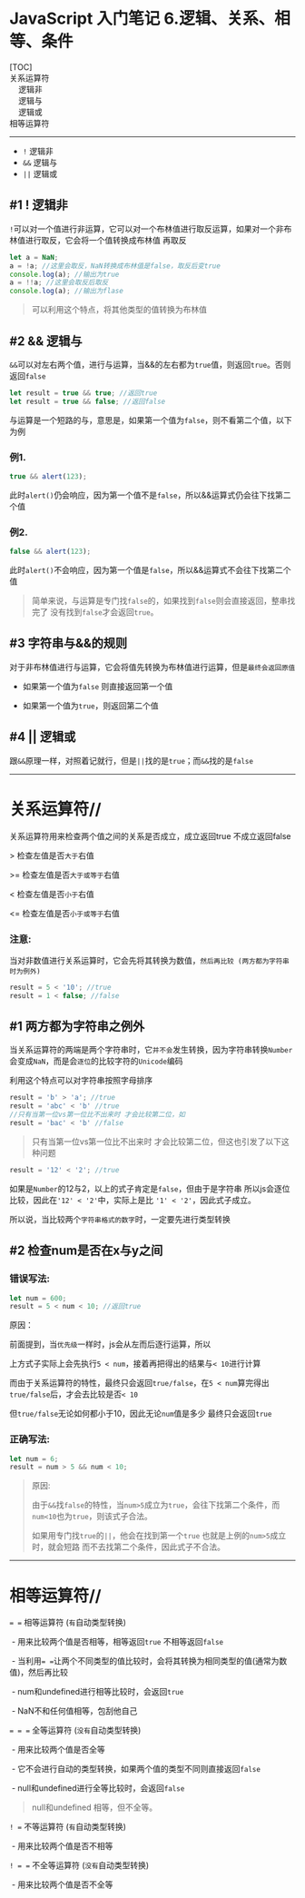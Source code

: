 # JavaScript 入门笔记 6.逻辑、关系、相等、条件
[TOC]<br>
关系运算符<br>
&nbsp;&nbsp;&nbsp;&nbsp;逻辑非<br>
  &nbsp;&nbsp;&nbsp;&nbsp;逻辑与<br>
  &nbsp;&nbsp;&nbsp;&nbsp;逻辑或<br>
 相等运算符<br>
 ***


- `!` 逻辑非
- `&&` 逻辑与
- `||` 逻辑或

## #1 ! 逻辑非

`!`可以对一个值进行非运算，它可以对一个布林值进行取反运算，如果对一个非布林值进行取反，它会将一个值转换成布林值 再取反

```js
let a = NaN;
a = !a; //这里会取反，NaN转换成布林值是false，取反后变true
console.log(a); //输出为true
a = !!a; //这里会取反后取反
console.log(a); //输出为flase
```

> 可以利用这个特点，将其他类型的值转换为布林值



## #2 && 逻辑与

`&&`可以对左右两个值，进行与运算，当&&的左右都为`true`值，则返回`true`。否则返回`false`

```js
let result = true && true; //返回true
let result = true && false; //返回false
```

与运算是一个短路的与，意思是，如果第一个值为`false`，则不看第二个值，以下为例

### 例1.

```js
true && alert(123);
```

此时`alert()`仍会响应，因为第一个值不是`false`，所以&&运算式仍会往下找第二个值

### 例2.

```js
false && alert(123);
```

此时`alert()`不会响应，因为第一个值是`false`，所以&&运算式不会往下找第二个值

> 简单来说，与运算是专门找`false`的，如果找到`false`则会直接返回，整串找完了 没有找到`false`才会返回`true`。



## #3 字符串与&&的规则

对于非布林值进行与运算，它会将值先转换为布林值进行运算，但是`最终会返回原值`

- 如果第一个值为`false` 则直接返回第一个值

- 如果第一个值为`true`，则返回第二个值


## #4 || 逻辑或

跟`&&`原理一样，对照着记就行，但是`||`找的是`true`；而`&&`找的是`false`

***

# 关系运算符//

关系运算符用来检查两个值之间的关系是否成立，成立返回true 不成立返回false

&gt; 检查左值是否`大于`右值

&gt;=&nbsp;检查左值是否`大于或等于`右值

< 检查左值是否`小于`右值

<= 检查左值是否`小于或等于`右值

### 注意:

当对非数值进行关系运算时，它会先将其转换为数值，`然后再比较 (两方都为字符串时为例外)`

```js
result = 5 < '10'; //true
result = 1 < false; //false
```



## #1 两方都为字符串之例外

当关系运算符的两端是两个字符串时，它`并不会`发生转换，因为字符串转换`Number`会变成`NaN`，而是会`逐位`的比较字符的`Unicode`编码

利用这个特点可以对字符串按照字母排序

```js
result = 'b' > 'a'; //true
result = 'abc' < 'b' //true
//只有当第一位vs第一位比不出来时 才会比较第二位，如
result = 'bac' < 'b' //false
```

> 只有当第一位vs第一位比不出来时 才会比较第二位，但这也引发了以下这种问题

```js
result = '12' < '2'; //true
```

如果是`Number`的12与2，以上的式子肯定是`false`，但由于是字符串 所以js会逐位比较，因此在`'12' < '2'`中，实际上是比 `'1' < '2'`，因此式子成立。

所以说，当比较两个`字符串格式的数字`时，一定要先进行类型转换



## #2 检查num是否在x与y之间

### 错误写法:

```js
let num = 600;
result = 5 < num < 10; //返回true
```

原因：

前面提到，当`优先级`一样时，js会从左而后逐行运算，所以

上方式子实际上会先执行`5 < num`，接着再把得出的结果与`< 10`进行计算

而由于关系运算符的特性，最终只会返回`true/false`，在`5 < num`算完得出`true/false`后，才会去比较是否`< 10`

但`true/false`无论如何都小于10，因此无论`num`值是多少 最终只会返回`true`

### 正确写法:

```js
let num = 6;
result = num > 5 && num < 10;
```

> 原因:
>
> 由于`&&`找`false`的特性，当`num>5`成立为`true`，会往下找第二个条件，而`num<10`也为`true`，则该式子合法。
>
> 如果用专门找`true`的`||`，他会在找到第一个`true` 也就是上例的`num>5`成立时，就会短路 而不去找第二个条件，因此式子不合法。

***

# 相等运算符//

`= =` 相等运算符 (`有`自动类型转换)

​	- 用来比较两个值是否相等，相等返回`true` 不相等返回`false`

​	- 当利用`= =`让两个不同类型的值比较时，会将其转换为相同类型的值(通常为数值)，然后再比较

​	- num和undefined进行相等比较时，会返回`true`

​	- NaN不和任何值相等，包刮他自己

`= = =` 全等运算符 (`没有`自动类型转换)

​	-  用来比较两个值是否全等

​	- 它不会进行自动的类型转换，如果两个值的类型不同则直接返回`false`

​	- null和undefined进行全等比较时，会返回`false`

> null和undefined 相等，但不全等。



`! =` 不等运算符 (`有`自动类型转换)

​	- 用来比较两个值是否不相等

`! = =` 不全等运算符 (`没有`自动类型转换)

​	- 用来比较两个值是否不全等
